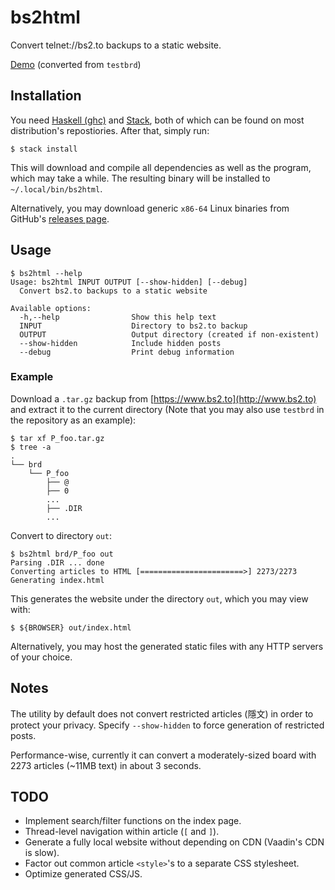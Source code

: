 # bs2html

Convert telnet://bs2.to backups to a static website.

[Demo](https://pkmx.github.io/bs2html/) (converted from `testbrd`)

## Installation

You need [Haskell (ghc)](https://www.haskell.org/ghc/) and [Stack](http://www.haskellstack.org), both of which can be found on most distribution's repostiories. After that, simply run:

```
$ stack install
```

This will download and compile all dependencies as well as the program, which may take a while. The resulting binary will be installed to `~/.local/bin/bs2html`.

Alternatively, you may download generic `x86-64` Linux binaries from GitHub's [releases page](https://github.com/pkmx/bs2html/releases).

## Usage

```
$ bs2html --help
Usage: bs2html INPUT OUTPUT [--show-hidden] [--debug]
  Convert bs2.to backups to a static website

Available options:
  -h,--help                Show this help text
  INPUT                    Directory to bs2.to backup
  OUTPUT                   Output directory (created if non-existent)
  --show-hidden            Include hidden posts
  --debug                  Print debug information
```

### Example

Download a `.tar.gz` backup from [https://www.bs2.to](http://www.bs2.to) and extract it to the current directory (Note that you may also use `testbrd` in the repository as an example):

```
$ tar xf P_foo.tar.gz
$ tree -a
.
└── brd
    └── P_foo
        ├── @
        ├── 0
        ...
        ├── .DIR
        ...
```

Convert to directory `out`:

```
$ bs2html brd/P_foo out
Parsing .DIR ... done
Converting articles to HTML [=======================>] 2273/2273
Generating index.html
```

This generates the website under the directory `out`, which you may view with:

```
$ ${BROWSER} out/index.html
```

Alternatively, you may host the generated static files with any HTTP servers of your choice.

## Notes

The utility by default does not convert restricted articles (隱文) in order to protect your privacy. Specify `--show-hidden` to force generation of restricted posts.

Performance-wise, currently it can convert a moderately-sized board with 2273 articles (~11MB text) in about 3 seconds.

## TODO

* Implement search/filter functions on the index page.
* Thread-level navigation within article (`[` and `]`).
* Generate a fully local website without depending on CDN (Vaadin's CDN is slow).
* Factor out common article `<style>`'s to a separate CSS stylesheet.
* Optimize generated CSS/JS.
